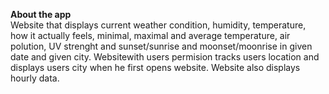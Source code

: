 **About the app** <br>
Website that displays current weather condition, humidity, temperature, how it actually feels,
minimal, maximal and average temperature, air polution, UV strenght and sunset/sunrise and moonset/moonrise
in given date and given city. Websitewith users permision tracks users location and displays
users city when he first opens website. Website also displays hourly data.

